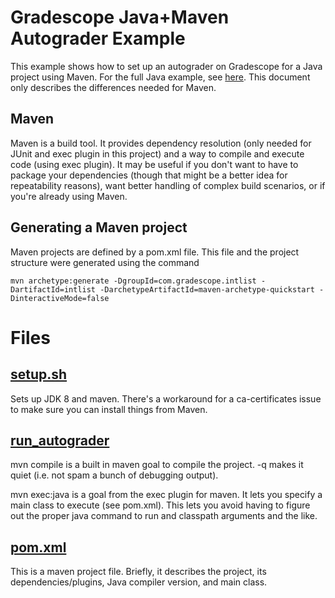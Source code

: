 # Gradescope Java+Maven Autograder Example

This example shows how to set up an autograder on Gradescope for a
Java project using Maven. For the full Java example, see
[here](../java). This document only describes the differences needed
for Maven.

## Maven

Maven is a build tool. It provides dependency resolution (only needed
for JUnit and exec plugin in this project) and a way to compile and
execute code (using exec plugin). It may be useful if you don't want
to have to package your dependencies (though that might be a better
idea for repeatability reasons), want better handling of complex
build scenarios, or if you're already using Maven.


## Generating a Maven project

Maven projects are defined by a pom.xml file. This file and the
project structure were generated using the command

`mvn archetype:generate -DgroupId=com.gradescope.intlist -DartifactId=intlist -DarchetypeArtifactId=maven-archetype-quickstart -DinteractiveMode=false`

# Files

## [setup.sh](https://github.com/gradescope/autograder_samples/blob/master/java-mvn/11setup.sh)

Sets up JDK 8 and maven. There's a workaround for a ca-certificates
issue to make sure you can install things from Maven.

## [run_autograder](https://github.com/gradescope/autograder_samples/blob/master/java-mvn/run_autograder)

mvn compile is a built in maven goal to compile the project. -q makes
it quiet (i.e. not spam a bunch of debugging output).

mvn exec:java is a goal from the exec plugin for maven. It lets you
specify a main class to execute (see pom.xml). This lets you avoid
having to figure out the proper java command to run and classpath
arguments and the like.

## [pom.xml](https://github.com/gradescope/autograder_samples/blob/master/java-mvn/pom.xml)

This is a maven project file. Briefly, it describes the project, its
dependencies/plugins, Java compiler version, and main class.

